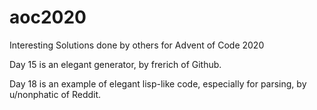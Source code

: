 # aoc2020
Interesting Solutions done by others for Advent of Code 2020

Day 15 is an elegant generator, by frerich of Github.

Day 18 is an example of elegant lisp-like code, especially for parsing, by u/nonphatic of Reddit.
